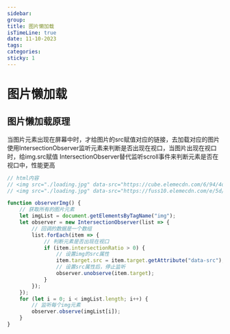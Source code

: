 ```yaml
---
sidebar:
group:
title: 图片懒加载
isTimeLine: true
date: 11-10-2023
tags:
categories:
sticky: 1
---
```


# 图片懒加载

## 图片懒加载原理

当图片元素出现在屏幕中时，才给图片的src赋值对应的链接，去加载对应的图片
使用IntersectionObserver监听元素来判断是否出现在视口，当图片出现在视口时，给img.src赋值
IntersectionObserver替代监听scroll事件来判断元素是否在视口中，性能更高

```js
// html内容
// <img src="./loading.jpg" data-src="https://cube.elemecdn.com/6/94/4d3ea53c084bad6931a56d5158a48jpeg.jpeg">
// <img src="./loading.jpg" data-src="https://fuss10.elemecdn.com/e/5d/4a731a90594a4af544c0c25941171jpeg.jpeg">

function observerImg() {
    // 获取所有的图片元素
    let imgList = document.getElementsByTagName("img");
    let observer = new IntersectionObserver(list => {
        // 回调的数据是一个数组
        list.forEach(item => {
            // 判断元素是否出现在视口
            if (item.intersectionRatio > 0) {
                // 设置img的src属性
                item.target.src = item.target.getAttribute("data-src");
                // 设置src属性后，停止监听
                observer.unobserve(item.target);
            }
        });
    });
    for (let i = 0; i < imgList.length; i++) {
        // 监听每个img元素
        observer.observe(imgList[i]);
    }
}
```












